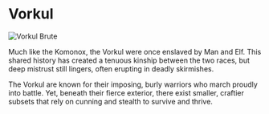 # Vorkul

![Vorkul Brute](/images/vorkul_brute.jpg)

Much like the Komonox, the Vorkul were once enslaved by Man and Elf. This shared history has created a tenuous kinship between the two races, but deep mistrust still lingers, often erupting in deadly skirmishes.

The Vorkul are known for their imposing, burly warriors who march proudly into battle. Yet, beneath their fierce exterior, there exist smaller, craftier subsets that rely on cunning and stealth to survive and thrive.
